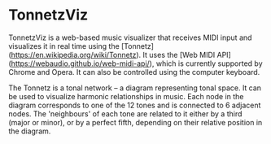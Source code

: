 TonnetzViz
==========

TonnetzViz is a web-based music visualizer that receives MIDI input and
visualizes it in real time using the [Tonnetz]
(https://en.wikipedia.org/wiki/Tonnetz). It uses the [Web MIDI API]
(https://webaudio.github.io/web-midi-api/), which is currently supported by
Chrome and Opera. It can also be controlled using the computer keyboard.

The Tonnetz is a tonal network – a diagram representing tonal space. It can
be used to visualize harmonic relationships in music. Each node in the diagram
corresponds to one of the 12 tones and is connected to 6 adjacent nodes. The
'neighbours' of each tone are related to it either by a third (major or minor),
or by a perfect fifth, depending on their relative position in the diagram.

